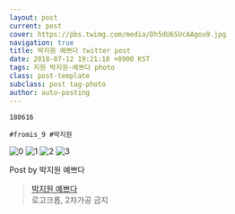 ```yaml
---
layout: post
current: post
cover: https://pbs.twimg.com/media/Dh5dU6SUcAAgou9.jpg
navigation: true
title: 박지원 예쁘다 twitter post
date: 2018-07-12 19:21:18 +0900 KST
tags: 지원 박지원-예쁘다 photo
class: post-template
subclass: post tag-photo
author: auto-posting
---
```


```  
180616  
  
#fromis_9 #박지원  

```

![0](https://pbs.twimg.com/media/Dh5dVHiUwAADRlW.jpg)
![1](https://pbs.twimg.com/media/Dh5dU6UVMAAoBdn.jpg)
![2](https://pbs.twimg.com/media/Dh5dU6UUYAEN-IR.jpg)
![3](https://pbs.twimg.com/media/Dh5dU6SUcAAgou9.jpg)


Post by 박지원 예쁘다

> [박지원 예쁘다](https://twitter.com/jiwon_is_pretty)  
  로고크롭, 2차가공 금지